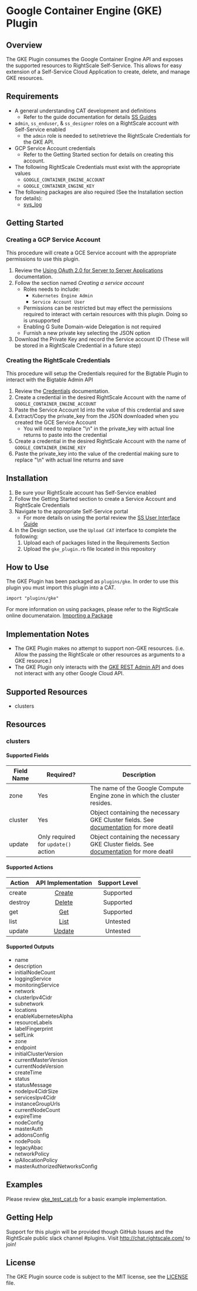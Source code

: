 # Google Container Engine (GKE) Plugin

## Overview
The GKE Plugin consumes the Google Container Engine API and exposes the supported resources to RightScale Self-Service. This allows for easy extension of a Self-Service Cloud Application to create, delete, and manage GKE resources.

## Requirements
- A general understanding CAT development and definitions
  - Refer to the guide documentation for details [SS Guides](http://docs.rightscale.com/ss/guides/)
- `admin`, `ss_enduser`, & `ss_designer` roles on a RightScale account with Self-Service enabled
  - the `admin` role is needed to set/retrieve the RightScale Credentials for the GKE API.
- GCP Service Account credentials
  - Refer to the Getting Started section for details on creating this account.
- The following RightScale Credentials must exist with the appropriate values
  - `GOOGLE_CONTAINER_ENGINE_ACCOUNT`
  - `GOOGLE_CONTAINER_ENGINE_KEY`
- The following packages are also required (See the Installation section for details):
  - [sys_log](sys_log.rb)

## Getting Started
### Creating a GCP Service Account
This procedure will create a GCE Service account with the appropriate permissions to use this plugin.
1. Review the [Using OAuth 2.0 for Server to Server Applications](https://developers.google.com/identity/protocols/OAuth2ServiceAccount) documentation.
1. Follow the section named _Creating a service account_
    - Roles needs to include:
      - `Kubernetes Engine Admin`
      - `Service Account User`
    - Permissions can be restricted but may effect the permissions required to interact with certain resources with this plugin. Doing so is unsupported
   - Enabling G Suite Domain-wide Delegation is not required
   - Furnish a new private key selecting the JSON option
1. Download the Private Key and record the Service account ID (These will be stored in a RightScale Credential in a future step)
### Creating the RightScale Credentials
This procedure will setup the Credentials required for the Bigtable Plugin to interact with the Bigtable Admin API
1. Review the [Credentials](http://docs.rightscale.com/cm/dashboard/design/credentials/index.html) documentation.
1. Create a credential in the desired RightScale Account with the name of `GOOGLE_CONTAINER_ENGINE_ACCOUNT`
1. Paste the Service Account Id into the value of this credential and save
1. Extract/Copy the private_key from the JSON downloaded when you created the GCE Service Account
   - You will need to replace "\n" in the private_key with actual line returns to paste into the credential 
1. Create a credential in the desired RightScale Account with the name of `GOOGLE_CONTAINER_ENGINE_KEY`
1. Paste the private_key into the value of the credential making sure to replace "\n" with actual line returns and save

## Installation
1. Be sure your RightScale account has Self-Service enabled
1. Follow the Getting Started section to create a Service Account and RightScale Credentials
1. Navigate to the appropriate Self-Service portal
   - For more details on using the portal review the [SS User Interface Guide](http://docs.rightscale.com/ss/guides/ss_user_interface_guide.html)
1. In the Design section, use the `Upload CAT` interface to complete the following:
   1. Upload each of packages listed in the Requirements Section
   1. Upload the `gke_plugin.rb` file located in this repository
 
## How to Use
The GKE Plugin has been packaged as `plugins/gke`. In order to use this plugin you must import this plugin into a CAT.
```
import "plugins/gke"
```
For more information on using packages, please refer to the RightScale online documenataion. [Importing a Package](http://docs.rightscale.com/ss/guides/ss_packaging_cats.html#importing-a-package)

## Implementation Notes
- The GKE Plugin makes no attempt to support non-GKE resources. (i.e. Allow the passing the RightScale or other resources as arguments to a GKE resource.) 
- The GKE Plugin only interacts with the [GKE REST Admin API](https://cloud.google.com/container-engine/reference/rest/) and does not interact with any other Google Cloud API.

## Supported Resources
 - clusters

## Resources
### clusters
#### Supported Fields
| Field Name | Required? | Description |
|------------|-----------|-------------|
| zone | Yes | The name of the Google Compute Engine zone in which the cluster resides. |
| cluster | Yes | Object containing the necessary GKE Cluster fields. See [documentation](https://cloud.google.com/container-engine/reference/rest/v1/projects.zones.clusters#Cluster) for more deatil | 
| update | Only required for `update()` action | Object containing the necessary GKE Cluster fields. See [documentation](https://cloud.google.com/container-engine/reference/rest/v1/projects.zones.clusters#Cluster) for more deatil | 

#### Supported Actions

| Action | API Implementation | Support Level |
|--------------|:----:|:-------------:|
| create | [Create](https://cloud.google.com/container-engine/reference/rest/v1/projects.zones.clusters/create) | Supported |
| destroy | [Delete](https://cloud.google.com/container-engine/reference/rest/v1/projects.zones.clusters/delete) | Supported |
| get | [Get](https://cloud.google.com/container-engine/reference/rest/v1/projects.zones.clusters/get)| Supported |
| list | [List](https://cloud.google.com/container-engine/reference/rest/v1/projects.zones.clusters/list) | Untested | 
| update | [Update](https://cloud.google.com/container-engine/reference/rest/v1/projects.zones.clusters/update) | Untested |

#### Supported Outputs
- name
- description
- initialNodeCount 
- loggingService
- monitoringService
- network
- clusterIpv4Cidr
- subnetwork
- locations
- enableKubernetesAlpha
- resourceLabels
- labelFingerprint
- selfLink
- zone
- endpoint
- initialClusterVersion
- currentMasterVersion
- currentNodeVersion 
- createTime
- status
- statusMessage
- nodeIpv4CidrSize
- servicesIpv4Cidr
- instanceGroupUrls
- currentNodeCount
- expireTime
- nodeConfig
- masterAuth
- addonsConfig
- nodePools
- legacyAbac
- networkPolicy
- ipAllocationPolicy
- masterAuthorizedNetworksConfig

## Examples
Please review [gke_test_cat.rb](./gke_test_cat.rb) for a basic example implementation.

## Getting Help
Support for this plugin will be provided though GitHub Issues and the RightScale public slack channel #plugins.
Visit http://chat.rightscale.com/ to join!

## License
The GKE Plugin source code is subject to the MIT license, see the [LICENSE](../../LICENSE) file.
